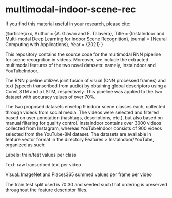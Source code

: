 # multimodal-indoor-scene-rec

If you find this material useful in your research, please cite:

@article{xxx,
Author = {A. Glavan and E. Talavera},
Title = {InstaIndoor and Multi-modal Deep Learning for Indoor Scene Recognition},
journal  = {Neural Computing with Applications},
Year = {2021}
}

This repository contains the source code for the multimodal RNN pipeline for scene recognition in videos. Moreover, we include the extracted multimodal features of the two novel datasets: namely, InstaIndoor and YouTubeIndoor.

The RNN pipeline utilizes joint fusion of visual (CNN processed frames) and text (speech transcribed from audio) by obtaining global descriptors using a ConvLSTM and a LSTM, respectively. This pipeline was applied to the two dataset with accuracy values of over 70%.

The two proposed datasets envelop 9 indoor scene classes each, collected through videos from social media. The videos were selected and filtered based on user annotation (hashtags, descriptions, etc.), but also based on manual filtering for quality control. InstaIndoor contains over 3000 videos collected from Instagram, whereas YouTubeIndoor consists of 900 videos selected from the YouTube-8M dataset. The datasets are available in feature vector format in the directory Features > InstaIndoor/YouTube, organized as such: 

Labels: train/test values per class

Text: raw transcribed text per video

Visual: ImageNet and Places365 summed values per frame per video 

The train:test split used is 70:30 and seeded such that ordering is preserved throughout the feature descriptor files.
